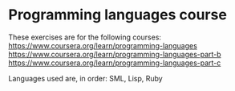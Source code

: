 # Programming languages course 
These exercises are for the following courses: 
https://www.coursera.org/learn/programming-languages  
https://www.coursera.org/learn/programming-languages-part-b  
https://www.coursera.org/learn/programming-languages-part-c  

Languages used are, in order: SML, Lisp, Ruby

